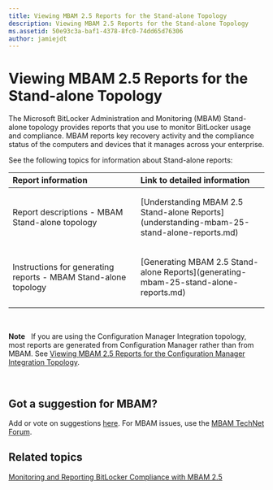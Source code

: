 ```yaml
---
title: Viewing MBAM 2.5 Reports for the Stand-alone Topology
description: Viewing MBAM 2.5 Reports for the Stand-alone Topology
ms.assetid: 50e93c3a-baf1-4378-8fc0-74dd65d76306
author: jamiejdt
---
```


# Viewing MBAM 2.5 Reports for the Stand-alone Topology


The Microsoft BitLocker Administration and Monitoring (MBAM) Stand-alone topology provides reports that you use to monitor BitLocker usage and compliance. MBAM reports key recovery activity and the compliance status of the computers and devices that it manages across your enterprise.

See the following topics for information about Stand-alone reports:

<table>
<colgroup>
<col width="50%" />
<col width="50%" />
</colgroup>
<thead>
<tr class="header">
<th align="left">Report information</th>
<th align="left">Link to detailed information</th>
</tr>
</thead>
<tbody>
<tr class="odd">
<td align="left"><p>Report descriptions - MBAM Stand-alone topology</p></td>
<td align="left"><p>[Understanding MBAM 2.5 Stand-alone Reports](understanding-mbam-25-stand-alone-reports.md)</p></td>
</tr>
<tr class="even">
<td align="left"><p>Instructions for generating reports - MBAM Stand-alone topology</p></td>
<td align="left"><p>[Generating MBAM 2.5 Stand-alone Reports](generating-mbam-25-stand-alone-reports.md)</p></td>
</tr>
</tbody>
</table>

 

**Note**  
If you are using the Configuration Manager Integration topology, most reports are generated from Configuration Manager rather than from MBAM. See [Viewing MBAM 2.5 Reports for the Configuration Manager Integration Topology](viewing-mbam-25-reports-for-the-configuration-manager-integration-topology.md).

 

## Got a suggestion for MBAM?


Add or vote on suggestions [here](http://mbam.uservoice.com/forums/268571-microsoft-bitlocker-administration-and-monitoring). For MBAM issues, use the [MBAM TechNet Forum](https://social.technet.microsoft.com/Forums/home?forum=mdopmbam).

## Related topics


[Monitoring and Reporting BitLocker Compliance with MBAM 2.5](monitoring-and-reporting-bitlocker-compliance-with-mbam-25.md)

 

 





